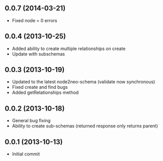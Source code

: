 ## 0.0.7 (2014-03-21)
 - Fixed node = 0 errors

## 0.0.4 (2013-10-25)
  - Added ability to create multiple relationships on create
  - Update with subschemas


## 0.0.3 (2013-10-19)
  - Updated to the latest node2neo-schema (validate now synchronous)
  - Fixed create and find bugs
  - Added getRelationships method



## 0.0.2 (2013-10-18)
  - General bug fixing
  - Ability to create sub-schemas (returned response only returns parent)



## 0.0.1 (2013-10-13)

  - Initial commit